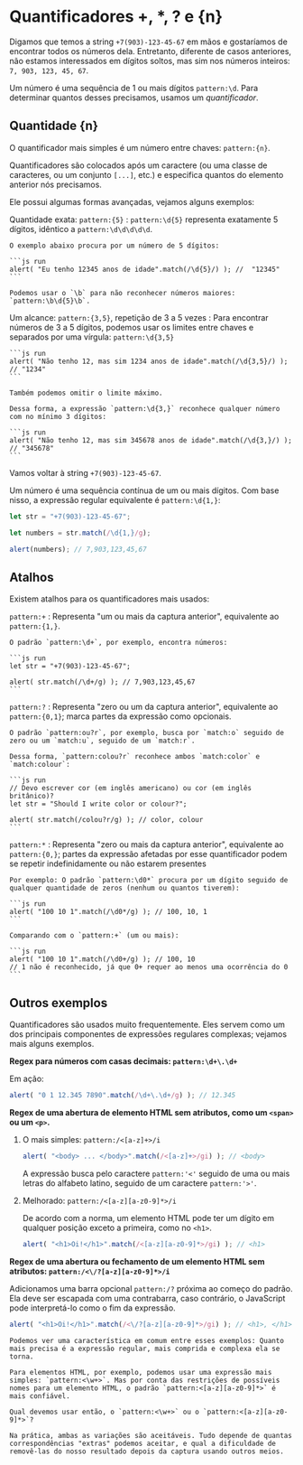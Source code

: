 # Quantificadores +, *, ? e {n}

Digamos que temos a string `+7(903)-123-45-67` em mãos e gostaríamos de encontrar todos os números dela. Entretanto, diferente de casos anteriores, não estamos interessados em dígitos soltos, mas sim nos números inteiros: `7, 903, 123, 45, 67`.

Um número é uma sequência de 1 ou mais dígitos `pattern:\d`. Para determinar quantos desses precisamos, usamos um *quantificador*.

## Quantidade {n}

O quantificador mais simples é um número entre chaves: `pattern:{n}`.

Quantificadores são colocados após um caractere (ou uma classe de caracteres, ou um conjunto `[...]`, etc.) e especifica quantos do elemento anterior nós precisamos.

Ele possui algumas formas avançadas, vejamos alguns exemplos:

Quantidade exata: `pattern:{5}`
: `pattern:\d{5}` representa exatamente 5 dígitos, idêntico a `pattern:\d\d\d\d\d`.

    O exemplo abaixo procura por um número de 5 dígitos:

    ```js run
    alert( "Eu tenho 12345 anos de idade".match(/\d{5}/) ); //  "12345"
    ```

    Podemos usar o `\b` para não reconhecer números maiores: `pattern:\b\d{5}\b`.

Um alcance: `pattern:{3,5}`, repetição de 3 a 5 vezes
: Para encontrar números de 3 a 5 dígitos, podemos usar os limites entre chaves e separados por uma vírgula: `pattern:\d{3,5}`

    ```js run
    alert( "Não tenho 12, mas sim 1234 anos de idade".match(/\d{3,5}/) ); // "1234"
    ```

    Também podemos omitir o limite máximo.

    Dessa forma, a expressão `pattern:\d{3,}` reconhece qualquer número com no mínimo 3 dígitos:

    ```js run
    alert( "Não tenho 12, mas sim 345678 anos de idade".match(/\d{3,}/) ); // "345678"
    ```

Vamos voltar à string `+7(903)-123-45-67`.

Um número é uma sequência contínua de um ou mais dígitos. Com base nisso, a expressão regular equivalente é `pattern:\d{1,}`:

```js run
let str = "+7(903)-123-45-67";

let numbers = str.match(/\d{1,}/g);

alert(numbers); // 7,903,123,45,67
```

## Atalhos

Existem atalhos para os quantificadores mais usados:

`pattern:+`
: Representa "um ou mais da captura anterior", equivalente ao `pattern:{1,}`.

    O padrão `pattern:\d+`, por exemplo, encontra números:

    ```js run
    let str = "+7(903)-123-45-67";

    alert( str.match(/\d+/g) ); // 7,903,123,45,67
    ```

`pattern:?`
: Representa "zero ou um da captura anterior", equivalente ao `pattern:{0,1}`; marca partes da expressão como opcionais.

    O padrão `pattern:ou?r`, por exemplo, busca por `match:o` seguido de zero ou um `match:u`, seguido de um `match:r`.

    Dessa forma, `pattern:colou?r` reconhece ambos `match:color` e `match:colour`:

    ```js run
    // Devo escrever cor (em inglês americano) ou cor (em inglês britânico)?
    let str = "Should I write color or colour?";

    alert( str.match(/colou?r/g) ); // color, colour
    ```

`pattern:*`
: Representa "zero ou mais da captura anterior", equivalente ao `pattern:{0,}`; partes da expressão afetadas por esse quantificador podem se repetir indefinidamente ou não estarem presentes

    Por exemplo: O padrão `pattern:\d0*` procura por um dígito seguido de qualquer quantidade de zeros (nenhum ou quantos tiverem):

    ```js run
    alert( "100 10 1".match(/\d0*/g) ); // 100, 10, 1
    ```

    Comparando com o `pattern:+` (um ou mais):

    ```js run
    alert( "100 10 1".match(/\d0+/g) ); // 100, 10
    // 1 não é reconhecido, já que 0+ requer ao menos uma ocorrência do 0
    ```

## Outros exemplos

Quantificadores são usados muito frequentemente. Eles servem como um dos principais componentes de expressões regulares complexas; vejamos mais alguns exemplos.

**Regex para números com casas decimais: `pattern:\d+\.\d+`**

Em ação:
```js run
alert( "0 1 12.345 7890".match(/\d+\.\d+/g) ); // 12.345
```

**Regex de uma abertura de elemento HTML sem atributos, como um `<span>` ou um `<p>`.**

1. O mais simples: `pattern:/<[a-z]+>/i`

    ```js run
    alert( "<body> ... </body>".match(/<[a-z]+>/gi) ); // <body>
    ```

    A expressão busca pelo caractere `pattern:'<'` seguido de uma ou mais letras do alfabeto latino, seguido de um caractere `pattern:'>'`.

2. Melhorado: `pattern:/<[a-z][a-z0-9]*>/i`

    De acordo com a norma, um elemento HTML pode ter um dígito em qualquer posição exceto a primeira, como no `<h1>`.

    ```js run
    alert( "<h1>Oi!</h1>".match(/<[a-z][a-z0-9]*>/gi) ); // <h1>
    ```

**Regex de uma abertura ou fechamento de um elemento HTML sem atributos: `pattern:/<\/?[a-z][a-z0-9]*>/i`**

Adicionamos uma barra opcional `pattern:/?` próxima ao começo do padrão. Ela deve ser escapada com uma contrabarra, caso contrário, o JavaScript pode interpretá-lo como o fim da expressão.

```js run
alert( "<h1>Oi!</h1>".match(/<\/?[a-z][a-z0-9]*>/gi) ); // <h1>, </h1>
```

```smart header="Para tornar uma expressão regular mais precisa, muitas vezes precisamos torná-la mais complexa"
Podemos ver uma característica em comum entre esses exemplos: Quanto mais precisa é a expressão regular, mais comprida e complexa ela se torna.

Para elementos HTML, por exemplo, podemos usar uma expressão mais simples: `pattern:<\w+>`. Mas por conta das restrições de possíveis nomes para um elemento HTML, o padrão `pattern:<[a-z][a-z0-9]*>` é mais confiável.

Qual devemos usar então, o `pattern:<\w+>` ou o `pattern:<[a-z][a-z0-9]*>`?

Na prática, ambas as variações são aceitáveis. Tudo depende de quantas correspondências "extras" podemos aceitar, e qual a dificuldade de removê-las do nosso resultado depois da captura usando outros meios.
```
